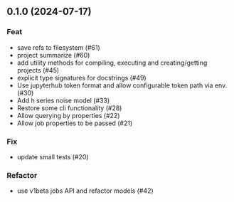 <!-- This CHANGELOG is populated automatically by commitizen, but can be manually edited if needed. -->

## 0.1.0 (2024-07-17)

### Feat

- save refs to filesystem (#61)
- project summarize (#60)
- add utility methods for compiling, executing and creating/getting projects (#45)
- explicit type signatures for docstrings (#49)
- Use jupyterhub token format and allow configurable token path via env. (#30)
- Add h series noise model (#33)
- Restore some cli functionality (#28)
- Allow querying by properties (#22)
- Allow job properties to be passed (#21)

### Fix

- update small tests (#20)

### Refactor

- use v1beta jobs API and refactor models (#42)
